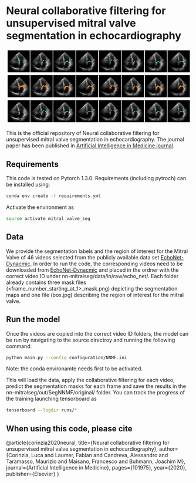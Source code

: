 # Neural collaborative filtering for unsupervised mitral valve segmentation in echocardiography

![Segmenting the Mitral Valve with Nural Collaborative Filtering](images/segs.png)

This is the official repository of Neural collaborative filtering for unsupervised mitral valve segmentation in echocardiography. The journal paper
has been published in [Artificial Intelligence in Medicine journal](https://www.sciencedirect.com/science/article/pii/S0933365720312409).

## Requirements
This code is tested on Pytorch 1.3.0. Requirements (including pytroch) can be installed using:
```bash
conda env create -f requirements.yml
```
Activate the environment as 
```bash
source activate mitral_valve_seg
```

## Data
We provide the segmentation labels and the region of interest for the Mitral Valve of 46 videos selected from the publicly available data set [EchoNet-Dynacmic](https://echonet.github.io/dynamic/).
In order to run the code, the corresponding videos need to be downloaded from [EchoNet-Dynacmic](https://echonet.github.io/dynamic/) and placed in the ordner with the correct video ID under nn-mitralseg/data/in/raw/echo_net/.
Each folder already contains three mask files (<frame_number_starting_at_1>_mask.png) depicting the segmentation maps and one file (box.jpg) describing the region of interest for the mitral valve.

## Run the model
Once the videos are copied into the correct video ID folders, the model can be run by navigating to the source directroy and running the following command:
```bash
python main.py --config configuration/NNMF.ini
```  
Note: the conda environamte needs first to be activated.

This will load the data, apply the collaborative filtering for each video, predict the segmentation masks for each frame and save the results in the nn-mitralseg/out/SegNNMF/original/<time-stamp> folder.
You can track the progress of the training launching tensorboard as
```bash
tensorboard --logdir runs/*
```  

## When using this code, please cite
@article{corinzia2020neural,
  title={Neural collaborative filtering for unsupervised mitral valve segmentation in echocardiography},
  author={Corinzia, Luca and Laumer, Fabian and Candreva, Alessandro and Taramasso, Maurizio and Maisano, Francesco and Buhmann, Joachim M},
  journal={Artificial Intelligence in Medicine},
  pages={101975},
  year={2020},
  publisher={Elsevier}
}
